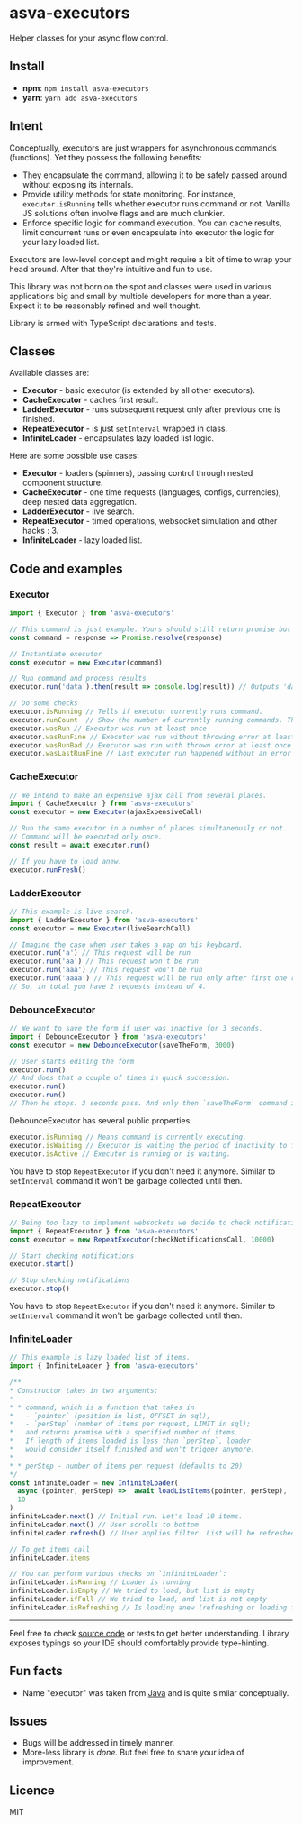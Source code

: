 # asva-executors

Helper classes for your async flow control.

## Install

* **npm**: `npm install asva-executors` 
* **yarn**: `yarn add asva-executors`

## Intent

Conceptually, executors are just wrappers for asynchronous commands (functions). Yet they possess the following benefits:

* They encapsulate the command, allowing it to be safely passed around without exposing its internals.
* Provide utility methods for state monitoring. For instance, `executor.isRunning` tells whether executor runs command or not. Vanilla JS solutions often involve flags and are much clunkier.
* Enforce specific logic for command execution. You can cache results, limit concurrent runs or even encapsulate into executor the logic for your lazy loaded list.

Executors are low-level concept and might require a bit of time to wrap your head around. After that they're intuitive and fun to use.

This library was not born on the spot and classes were used in various applications big and small by multiple developers for more than a year. Expect it to be reasonably refined and well thought.

Library is armed with TypeScript declarations and tests.

## Classes

Available classes are:

* **Executor** - basic executor (is extended by all other executors).
* **CacheExecutor** - caches first result.
* **LadderExecutor** - runs subsequent request only after previous one is finished.
* **RepeatExecutor** - is just `setInterval` wrapped in class.
* **InfiniteLoader** - encapsulates lazy loaded list logic.

Here are some possible use cases:

* **Executor** - loaders (spinners), passing control through nested component structure.
* **CacheExecutor** - one time requests (languages, configs, currencies), deep nested data aggregation.
* **LadderExecutor** - live search.
* **RepeatExecutor** - timed operations, websocket simulation and other hacks : 3.
* **InfiniteLoader** - lazy loaded list.

## Code and examples

### Executor

```javascript
import { Executor } from 'asva-executors'

// This command is just example. Yours should still return promise but hopefully be more useful : 3.
const command = response => Promise.resolve(response)

// Instantiate executor
const executor = new Executor(command)

// Run command and process results
executor.run('data').then(result => console.log(result)) // Outputs 'data' to console

// Do some checks
executor.isRunning // Tells if executor currently runs command.
executor.runCount  // Show the number of currently running commands. There could be more than one, yes.
executor.wasRun // Executor was run at least once
executor.wasRunFine // Executor was run without throwing error at least once
executor.wasRunBad // Executor was run with thrown error at least once
executor.wasLastRunFine // Last executor run happened without an error
``` 

### CacheExecutor

```javascript
// We intend to make an expensive ajax call from several places.
import { CacheExecutor } from 'asva-executors'
const executor = new Executor(ajaxExpensiveCall)

// Run the same executor in a number of places simultaneously or not. 
// Command will be executed only once.
const result = await executor.run()

// If you have to load anew.
executor.runFresh()
``` 

### LadderExecutor

```javascript
// This example is live search.
import { LadderExecutor } from 'asva-executors'
const executor = new Executor(liveSearchCall)

// Imagine the case when user takes a nap on his keyboard.
executor.run('a') // This request will be run
executor.run('aa') // This request won't be run
executor.run('aaa') // This request won't be run
executor.run('aaaa') // This request will be run only after first one resolves.
// So, in total you have 2 requests instead of 4.
``` 

### DebounceExecutor

```javascript
// We want to save the form if user was inactive for 3 seconds.
import { DebounceExecutor } from 'asva-executors'
const executor = new DebounceExecutor(saveTheForm, 3000)

// User starts editing the form
executor.run()
// And does that a couple of times in quick succession.
executor.run()
executor.run()
// Then he stops. 3 seconds pass. And only then `saveTheForm` command is called.
``` 

DebounceExecutor has several public properties:
```javascript
executor.isRunning // Means command is currently executing.
executor.isWaiting // Executor is waiting the period of inactivity to finish.
executor.isActive // Executor is running or is waiting. 
```

You have to stop `RepeatExecutor` if you don't need it anymore. Similar to `setInterval` command it won't be garbage collected until then.


### RepeatExecutor

```javascript
// Being too lazy to implement websockets we decide to check notifications every ten seconds.
import { RepeatExecutor } from 'asva-executors'
const executor = new RepeatExecutor(checkNotificationsCall, 10000)

// Start checking notifications
executor.start()

// Stop checking notifications
executor.stop()
``` 

You have to stop `RepeatExecutor` if you don't need it anymore. Similar to `setInterval` command it won't be garbage collected until then.

### InfiniteLoader

```javascript
// This example is lazy loaded list of items.
import { InfiniteLoader } from 'asva-executors'

/**
* Constructor takes in two arguments:
* 
* * command, which is a function that takes in 
*   - `pointer` (position in list, OFFSET in sql),
*   - `perStep` (number of items per request, LIMIT in sql);
*   and returns promise with a specified number of items.
*   If length of items loaded is less than `perStep`, loader
*   would consider itself finished and won't trigger anymore. 
*   
* * perStep - number of items per request (defaults to 20)
*/
const infiniteLoader = new InfiniteLoader(
  async (pointer, perStep) =>  await loadListItems(pointer, perStep), 
  10
)
infiniteLoader.next() // Initial run. Let's load 10 items.
infiniteLoader.next() // User scrolls to bottom.
infiniteLoader.refresh() // User applies filter. List will be refreshed.

// To get items call
infiniteLoader.items

// You can perform various checks on `infiniteLoader`:
infiniteLoader.isRunning // Loader is running
infiniteLoader.isEmpty // We tried to load, but list is empty
infiniteLoader.ifFull // We tried to load, and list is not empty
infiniteLoader.isRefreshing // Is loading anew (refreshing or loading for first time).
```

-----------------------

Feel free to check [source code][source-code-link] or tests to get better understanding. Library exposes typings so your IDE should comfortably provide type-hinting. 

## Fun facts

* Name "executor" was taken from [Java][java-executor-url] and is quite similar conceptually.

## Issues

* Bugs will be addressed in timely manner.
* More-less library is *done*. But feel free to share your idea of improvement.

## Licence
MIT

[java-executor-url]: https://docs.oracle.com/javase/7/docs/api/java/util/concurrent/Executor.html
[source-code-link]: src/modules